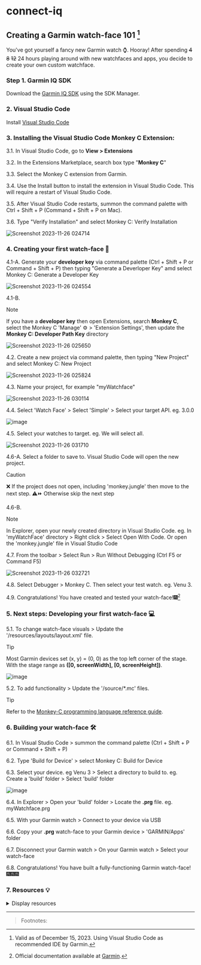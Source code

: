 # connect-iq

## Creating a Garmin watch-face 101 [^1]

You've got yourself a fancy new Garmin watch ⌚.
Hooray!
After spending ~~4~~ ~~8~~ ~~12~~ 24 hours playing around with new watchfaces and apps, you decide to create your own custom watchface.

### Step 1. Garmin IQ SDK

Download the [Garmin IQ SDK](https://developer.garmin.com/connect-iq/sdk/) using the SDK Manager.

### 2. Visual Studio Code

Install [Visual Studio Code](https://code.visualstudio.com/Download)

### 3. Installing the Visual Studio Code Monkey C Extension:

3.1. In Visual Studio Code, go to
**View > Extensions**

3.2. In the Extensions Marketplace, search box type "**Monkey C**"

3.3. Select the Monkey C extension from Garmin.

3.4. Use the Install button to install the extension in Visual Studio Code. This will require a restart of Visual Studio Code.

3.5. After Visual Studio Code restarts, summon the command palette with Ctrl + Shift + P (Command + Shift + P on Mac).

3.6. Type "Verify Installation" and select Monkey C: Verify Installation

![Screenshot 2023-11-26 024714](https://github.com/AndrewKhassapov/connect-iq/assets/53222142/ef6641dd-2bd2-4006-8368-9f0a3bd3f856)

### 4. Creating your first watch-face 🔨

4.1-A. Generate your **developer key** via command palette (Ctrl + Shift + P or Command + Shift + P) then typing "Generate a Deverloper Key" amd select Monkey C: Generate a Developer Key

![Screenshot 2023-11-26 024554](https://github.com/AndrewKhassapov/connect-iq/assets/53222142/bc510fca-3ff6-4df1-9e97-98a706ee2ef3)

4.1-B.

> [!NOTE]
> If you have a **developer key** then open Extensions, search **Monkey C**, select the Monkey C 'Manage' :gear: > 'Extension Settings', then update the **Monkey C: Developer Path Key** directory

![Screenshot 2023-11-26 025650](https://github.com/AndrewKhassapov/connect-iq/assets/53222142/ed410407-2e04-482d-8982-eabf5c66158e)

4.2. Create a new project via command palette, then typing "New Project" and select Monkey C: New Project

![Screenshot 2023-11-26 025824](https://github.com/AndrewKhassapov/connect-iq/assets/53222142/6316024d-a507-4955-868c-49b7a8987c30)

4.3. Name your project, for example "myWatchface"

![Screenshot 2023-11-26 030114](https://github.com/AndrewKhassapov/connect-iq/assets/53222142/608971f1-01d9-4917-8a1b-9ec4a26ce1e2)

4.4. Select 'Watch Face' > Select 'Simple' > Select your target API. eg. 3.0.0

![image](https://github.com/AndrewKhassapov/connect-iq/assets/53222142/e3e3aa16-9d0b-4beb-99c1-f3f5327853d7)

4.5. Select your watches to target. eg. We will select all.

![Screenshot 2023-11-26 031710](https://github.com/AndrewKhassapov/connect-iq/assets/53222142/ed0474ff-4ec1-4b6b-a0c7-1fb712392d2e)

4.6-A. Select a folder to save to. Visual Studio Code will open the new project.

> [!CAUTION]
> ❌ If the project does not open, including 'monkey.jungle' then move to the next step.
> ⚠️⏩ Otherwise skip the next step

4.6-B.

> [!NOTE]
> In Explorer, open your newly created directory in Visual Studio Code. eg. In 'myWatchFace' directory > Right click > Select Open With Code. Or open the 'monkey.jungle' file in Visual Studio Code

4.7. From the toolbar > Select Run > Run Without Debugging (Ctrl F5 or Command F5)

![Screenshot 2023-11-26 032721](https://github.com/AndrewKhassapov/connect-iq/assets/53222142/635c4c97-7b40-4e6e-a558-eb468f901f87)

4.8. Select Debugger > Monkey C. Then select your test watch. eg. Venu 3.

4.9. Congratulations! You have created and tested your watch-face!🎆[^3]

### 5. Next steps: Developing your first watch-face 💻

5.1. To change watch-face visuals > Update the '/resources/layouts/layout.xml' file.

> [!TIP]
> Most Garmin devices set (x, y) = (0, 0) as the top left corner of the stage.
> With the stage range as **([0, screenWidth], [0, screenHeight])**.
>
> ![image](https://github.com/AndrewKhassapov/connect-iq/assets/53222142/a3f06502-7dbd-4893-9403-f727c63af5f0)

5.2. To add functionality > Update the '/source/\*.mc' files.

> [!TIP]
> Refer to the [Monkey-C programming language reference guide](https://developer.garmin.com/connect-iq/reference-guides/monkey-c-reference/).

### 6. Building your watch-face 🛠️

6.1. In Visual Studio Code > summon the command palette (Ctrl + Shift + P or Command + Shift + P)

6.2. Type 'Build for Device' > select Monkey C: Build for Device

6.3. Select your device. eg Venu 3 > Select a directory to build to. eg. Create a 'build' folder > Select 'build' folder

![image](https://github.com/AndrewKhassapov/connect-iq/assets/53222142/d183617d-265c-4b61-9623-86c550a9c04b)

6.4. In Explorer > Open your 'build' folder > Locate the **.prg** file. eg. myWatchface.prg

6.5. With your Garmin watch > Connect to your device via USB

6.6. Copy your **.prg** watch-face to your Garmin device > 'GARMIN/Apps' folder

6.7. Disconnect your Garmin watch > On your Garmin watch > Select your watch-face

6.8. Congratulations! You have built a fully-functioning Garmin watch-face!🎆🎆🎆

### 7. Resources 💡
<details><summary>
Display resources
</summary>
<br/>
7.1. Github Repositories

7.2. Garmin Official
<br/><br/>
[Compatible devices](https://developer.garmin.com/connect-iq/compatible-devices/)<br/>
[Submit an app](https://developer.garmin.com/connect-iq/submit-an-app/)<br/>
[Connect-IQ debugging](https://developer.garmin.com/connect-iq/core-topics/debugging/)<br/>
[Monkey-Ccode reference](https://developer.garmin.com/connect-iq/reference-guides/monkey-c-reference/)<br/>
[Toybox.Graphics.Dc Class in Monkey-C](https://developer.garmin.com/connect-iq/api-docs/Toybox/Graphics/Dc.html)<br/><br/>
7.3. Garmin Forum
<br/><br/>
[Garmin forum](https://forums.garmin.com/)
<br/><br/>

</details>

---

> Footnotes:
>
> [^1]: Valid as of December 15, 2023. Using Visual Studio Code as recommended IDE [^2] by Garmin.
> [^2]: I know Visual Studio Code isn't an "Intergrated Development Environment" itself. Let's call it VS Code with Java JDK, Garmin IQ SDK and Monkey-C extension. OS agnostic.
> [^3]: Official documentation available at [Garmin](https://developer.garmin.com/connect-iq/connect-iq-basics/getting-started/).
